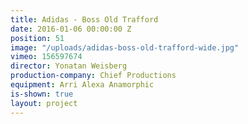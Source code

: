 ```yaml
---
title: Adidas - Boss Old Trafford
date: 2016-01-06 00:00:00 Z
position: 51
image: "/uploads/adidas-boss-old-trafford-wide.jpg"
vimeo: 156597674
director: Yonatan Weisberg
production-company: Chief Productions
equipment: Arri Alexa Anamorphic
is-shown: true
layout: project
---
```



